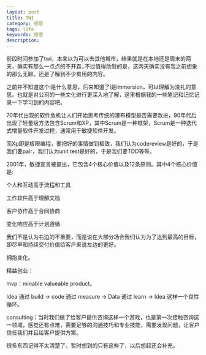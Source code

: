 ```yaml
---
layout: post
title: TWI
category: 感悟
tags: life
keywords: 感悟
description:
---
```


   前段时间参加了twi，本来以为可以去其他城市，结果就是在本地还是周末的两天，确实有那么一点点的不开森..不过值得欣慰的是，这两天确实没有我之前想象的那么无聊。还是了解到不少有用的内容。

   之前并不知道这个i是什么意思，后来知道了i是immersion，可以理解为洗礼的意思。也就是对公司的一些文化进行更深入地了解，这里根据我的一些笔记和记忆记录一下学习到的内容吧。

   70年代出现的软件危机让人们开始思考传统的瀑布模型是否需要改进，90年代后出现了轻量级方法包含Scrum和XP，其中Scrum是一种框架，Scrum是一种迭代式增量软件开发过程，通常用于敏捷软件开发。

   而Xp即是极限编程，要把好的事情做到极致，我们认为codereview是好的，于是我们要pair，我们认为unit test是好的，于是我们要TDD等等。

   2001年，敏捷宣言被提出，它包含4个核心价值以及12条原则。其中4个核心价值是:

   个人和互动高于流程和工具

   工作软件高于理解文档

   客户协作高于合同协商

   变化响应高于计划遵循

   我们不是认为右边的不重要，而是说在大部分场合我们认为为了达到最高的目标，即尽早和持续交付价值给客户来说左边的更好。

   拥抱变化。

   精益创业：

   mvp：minable valueable product。

   Idea 通过 build → code 通过 measure → Data 通过 learn → Idea 这样一个良性循环。

   consulting：当时我们做了给客户提供咨询这样一个游戏，也是第一次接触咨询这一领域，感觉还有点难，需要足够的沟通技巧和专业技能，需要发现问题，让客户信任我们并且给客户提供方案。

   很多东西记得不太清楚了。暂时想到的只有这些了，以后想起还会补充。

